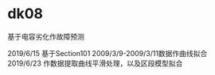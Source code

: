 # dk08
基于电容劣化作故障预测

2019/6/15 基于Section101 2009/3/9-2009/3/11数据作曲线拟合<br/>2019/6/23 作数据提取曲线平滑处理，以及区段模型拟合
